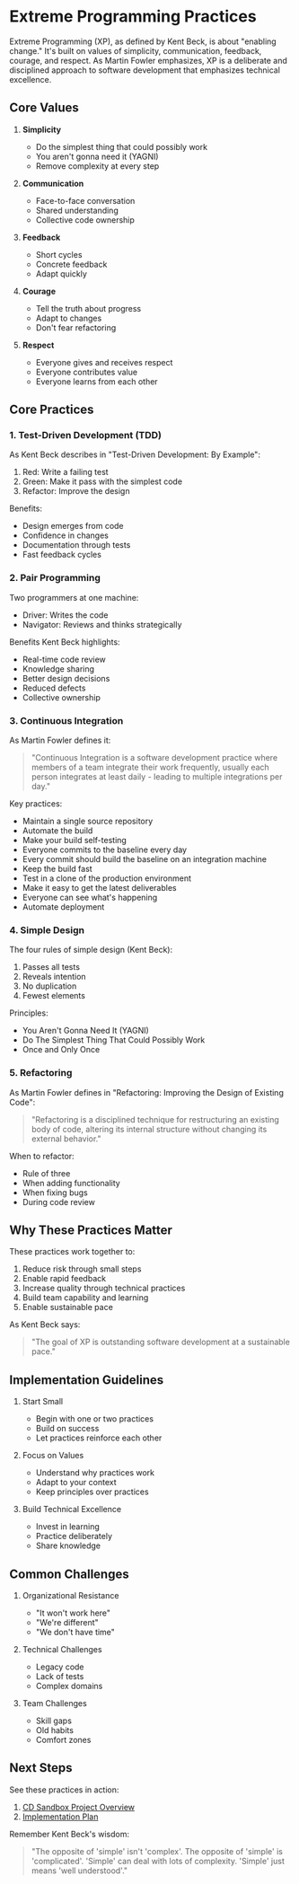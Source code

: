 # Extreme Programming Practices

Extreme Programming (XP), as defined by Kent Beck, is about "enabling change." It's built on values of simplicity, communication, feedback, courage, and respect. As Martin Fowler emphasizes, XP is a deliberate and disciplined approach to software development that emphasizes technical excellence.

## Core Values

1. **Simplicity**

   - Do the simplest thing that could possibly work
   - You aren't gonna need it (YAGNI)
   - Remove complexity at every step

2. **Communication**

   - Face-to-face conversation
   - Shared understanding
   - Collective code ownership

3. **Feedback**

   - Short cycles
   - Concrete feedback
   - Adapt quickly

4. **Courage**

   - Tell the truth about progress
   - Adapt to changes
   - Don't fear refactoring

5. **Respect**
   - Everyone gives and receives respect
   - Everyone contributes value
   - Everyone learns from each other

## Core Practices

### 1. Test-Driven Development (TDD)

As Kent Beck describes in "Test-Driven Development: By Example":

1. Red: Write a failing test
2. Green: Make it pass with the simplest code
3. Refactor: Improve the design

Benefits:

- Design emerges from code
- Confidence in changes
- Documentation through tests
- Fast feedback cycles

### 2. Pair Programming

Two programmers at one machine:

- Driver: Writes the code
- Navigator: Reviews and thinks strategically

Benefits Kent Beck highlights:

- Real-time code review
- Knowledge sharing
- Better design decisions
- Reduced defects
- Collective ownership

### 3. Continuous Integration

As Martin Fowler defines it:

> "Continuous Integration is a software development practice where members of a team integrate their work frequently, usually each person integrates at least daily - leading to multiple integrations per day."

Key practices:

- Maintain a single source repository
- Automate the build
- Make your build self-testing
- Everyone commits to the baseline every day
- Every commit should build the baseline on an integration machine
- Keep the build fast
- Test in a clone of the production environment
- Make it easy to get the latest deliverables
- Everyone can see what's happening
- Automate deployment

### 4. Simple Design

The four rules of simple design (Kent Beck):

1. Passes all tests
2. Reveals intention
3. No duplication
4. Fewest elements

Principles:

- You Aren't Gonna Need It (YAGNI)
- Do The Simplest Thing That Could Possibly Work
- Once and Only Once

### 5. Refactoring

As Martin Fowler defines in "Refactoring: Improving the Design of Existing Code":

> "Refactoring is a disciplined technique for restructuring an existing body of code, altering its internal structure without changing its external behavior."

When to refactor:

- Rule of three
- When adding functionality
- When fixing bugs
- During code review

## Why These Practices Matter

These practices work together to:

1. Reduce risk through small steps
2. Enable rapid feedback
3. Increase quality through technical practices
4. Build team capability and learning
5. Enable sustainable pace

As Kent Beck says:

> "The goal of XP is outstanding software development at a sustainable pace."

## Implementation Guidelines

1. Start Small

   - Begin with one or two practices
   - Build on success
   - Let practices reinforce each other

2. Focus on Values

   - Understand why practices work
   - Adapt to your context
   - Keep principles over practices

3. Build Technical Excellence
   - Invest in learning
   - Practice deliberately
   - Share knowledge

## Common Challenges

1. Organizational Resistance

   - "It won't work here"
   - "We're different"
   - "We don't have time"

2. Technical Challenges

   - Legacy code
   - Lack of tests
   - Complex domains

3. Team Challenges
   - Skill gaps
   - Old habits
   - Comfort zones

## Next Steps

See these practices in action:

1. [CD Sandbox Project Overview](../sandbox/overview.md)
2. [Implementation Plan](../sandbox/implementation-plan.md)

Remember Kent Beck's wisdom:

> "The opposite of 'simple' isn't 'complex'. The opposite of 'simple' is 'complicated'. 'Simple' can deal with lots of complexity. 'Simple' just means 'well understood'."
